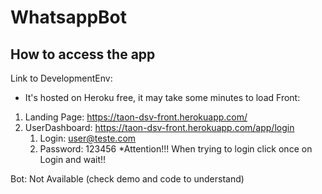 # WhatsappBot

## How to access the app
Link to DevelopmentEnv:
* It's hosted on Heroku free, it may take some minutes to load
Front:
1. Landing Page: https://taon-dsv-front.herokuapp.com/
2. UserDashboard: https://taon-dsv-front.herokuapp.com/app/login
   1. Login: user@teste.com
   2. Password: 123456
   *Attention!!! When trying to login click once on Login and wait!!

Bot: Not Available (check demo and code to understand)